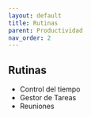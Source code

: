 ```yaml
---
layout: default
title: Rutinas
parent: Productividad
nav_order: 2
---
```


## Rutinas
- Control del tiempo
- Gestor de Tareas 
- Reuniones